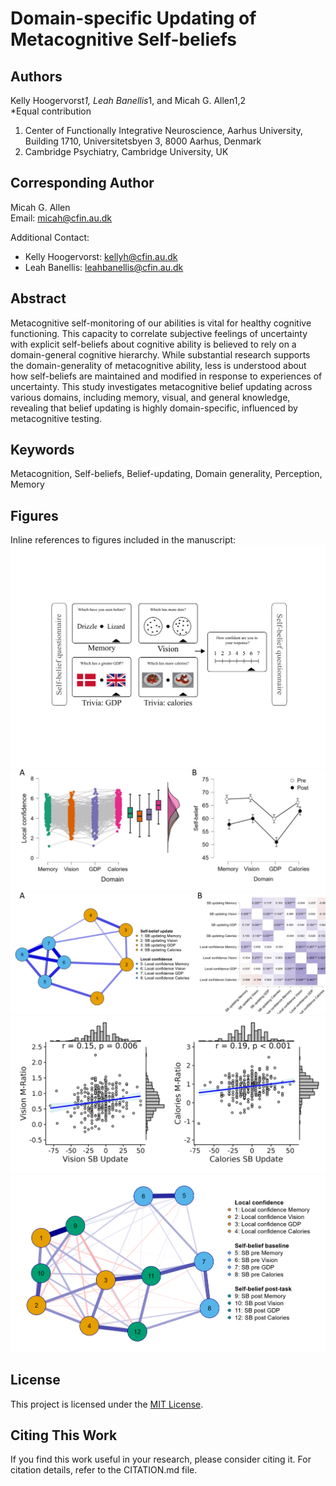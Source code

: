 # Domain-specific Updating of Metacognitive Self-beliefs

## Authors
Kelly Hoogervorst*1, Leah Banellis*1, and Micah G. Allen1,2  
*Equal contribution  
1. Center of Functionally Integrative Neuroscience, Aarhus University, Building 1710, Universitetsbyen 3, 8000 Aarhus, Denmark  
2. Cambridge Psychiatry, Cambridge University, UK  

## Corresponding Author
Micah G. Allen  
Email: [micah@cfin.au.dk](mailto:micah@cfin.au.dk)  

Additional Contact:
- Kelly Hoogervorst: [kellyh@cfin.au.dk](mailto:kellyh@cfin.au.dk)
- Leah Banellis: [leahbanellis@cfin.au.dk](mailto:leahbanellis@cfin.au.dk)

## Abstract
Metacognitive self-monitoring of our abilities is vital for healthy cognitive functioning. This capacity to correlate subjective feelings of uncertainty with explicit self-beliefs about cognitive ability is believed to rely on a domain-general cognitive hierarchy. While substantial research supports the domain-generality of metacognitive ability, less is understood about how self-beliefs are maintained and modified in response to experiences of uncertainty. This study investigates metacognitive belief updating across various domains, including memory, visual, and general knowledge, revealing that belief updating is highly domain-specific, influenced by metacognitive testing.

## Keywords
Metacognition, Self-beliefs, Belief-updating, Domain generality, Perception, Memory

## Figures
Inline references to figures included in the manuscript:
![Figure 1](figures/Figure_1.png)
![Figure 2](figures/Figure_2.png)
![Figure 3](figures/Figure_3.png)
![Figure 4](figures/Figure_4.png)
![Figure 5](figures/Figure_5.png)

## License
This project is licensed under the [MIT License](LICENSE).

## Citing This Work
If you find this work useful in your research, please consider citing it. For citation details, refer to the CITATION.md file.
